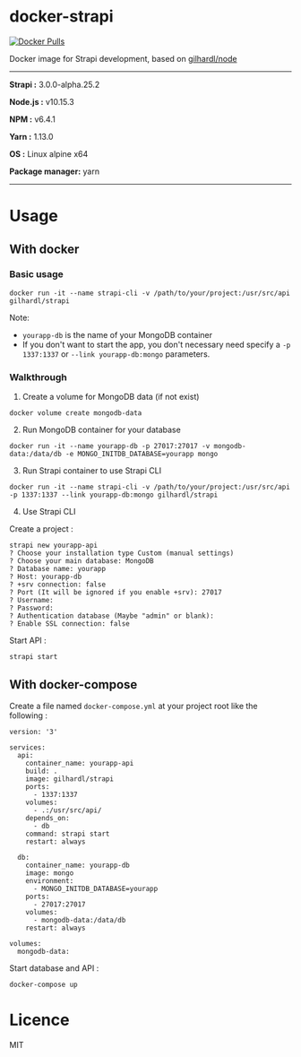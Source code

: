 # docker-strapi

[![Docker Pulls](https://img.shields.io/docker/pulls/gilhardl/strapi.svg?style=flat-square)](https://hub.docker.com/r/gilhardl/strapi/)

Docker image for Strapi development, based on [gilhardl/node](https://github.com/gilhardl/docker-node)

---

**Strapi :** 3.0.0-alpha.25.2

**Node.js :** v10.15.3

**NPM :** v6.4.1

**Yarn :** 1.13.0

**OS :** Linux alpine x64

**Package manager:** yarn

---

# Usage

## With docker

### Basic usage

```
docker run -it --name strapi-cli -v /path/to/your/project:/usr/src/api gilhardl/strapi
```

Note:

- `yourapp-db` is the name of your MongoDB container
- If you don't want to start the app, you don't necessary need specify a `-p 1337:1337` or `--link yourapp-db:mongo` parameters.

### Walkthrough

1. Create a volume for MongoDB data (if not exist)

```
docker volume create mongodb-data
```

2. Run MongoDB container for your database

```
docker run -it --name yourapp-db -p 27017:27017 -v mongodb-data:/data/db -e MONGO_INITDB_DATABASE=yourapp mongo
```

3. Run Strapi container to use Strapi CLI

```
docker run -it --name strapi-cli -v /path/to/your/project:/usr/src/api -p 1337:1337 --link yourapp-db:mongo gilhardl/strapi
```

4. Use Strapi CLI

Create a project :

```
strapi new yourapp-api
? Choose your installation type Custom (manual settings)
? Choose your main database: MongoDB
? Database name: yourapp
? Host: yourapp-db
? +srv connection: false
? Port (It will be ignored if you enable +srv): 27017
? Username:
? Password:
? Authentication database (Maybe "admin" or blank):
? Enable SSL connection: false
```

Start API :

```
strapi start
```

## With docker-compose

Create a file named `docker-compose.yml` at your project root like the following :

```
version: '3'

services:
  api:
    container_name: yourapp-api
    build: .
    image: gilhardl/strapi
    ports:
      - 1337:1337
    volumes:
      - .:/usr/src/api/
    depends_on:
      - db
    command: strapi start
    restart: always

  db:
    container_name: yourapp-db
    image: mongo
    environment:
      - MONGO_INITDB_DATABASE=yourapp
    ports:
      - 27017:27017
    volumes:
      - mongodb-data:/data/db
    restart: always

volumes:
  mongodb-data:
```

Start database and API :

```
docker-compose up
```

# Licence

MIT
